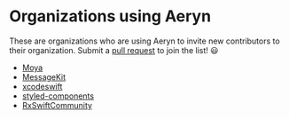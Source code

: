 # Organizations using Aeryn

These are organizations who are using Aeryn to invite new contributors to 
their organization. Submit a [pull request](https://github.com/Moya/Aeryn/compare) to join the list! :smiley:

- [Moya](https://github.com/Moya)
- [MessageKit](https://github.com/MessageKit)
- [xcodeswift](https://github.com/xcodeswift)
- [styled-components](https://github.com/styled-components)
- [RxSwiftCommunity](https://github.com/RxSwiftCommunity)
